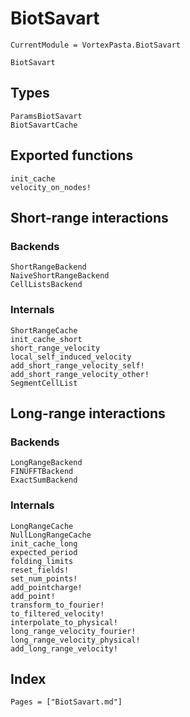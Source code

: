 # BiotSavart

```@meta
CurrentModule = VortexPasta.BiotSavart
```

```@docs
BiotSavart
```

## Types

```@docs
ParamsBiotSavart
BiotSavartCache
```

## Exported functions

```@docs
init_cache
velocity_on_nodes!
```

## Short-range interactions

### Backends

```@docs
ShortRangeBackend
NaiveShortRangeBackend
CellListsBackend
```

### Internals

```@docs
ShortRangeCache
init_cache_short
short_range_velocity
local_self_induced_velocity
add_short_range_velocity_self!
add_short_range_velocity_other!
SegmentCellList
```

## Long-range interactions

### Backends

```@docs
LongRangeBackend
FINUFFTBackend
ExactSumBackend
```

### Internals

```@docs
LongRangeCache
NullLongRangeCache
init_cache_long
expected_period
folding_limits
reset_fields!
set_num_points!
add_pointcharge!
add_point!
transform_to_fourier!
to_filtered_velocity!
interpolate_to_physical!
long_range_velocity_fourier!
long_range_velocity_physical!
add_long_range_velocity!
```

## Index

```@index
Pages = ["BiotSavart.md"]
```
